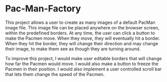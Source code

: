 # Pac-Man-Factory
This project allows a user to create as many images of a default PacMan image file. This image file can be placed anywhere on the browser screen, within the predefined borders. At any time, the user can click a button to make the Pacmen move. When they move, they will eventually hit a border. When they hit the border, they will change their direction and may change their image, to make them see as though they are turning around. 

To improve this project, I would make user editable borders that will change how far the Pacmen would move. I would also make a button to freeze the Pacmen in their position. I would also implement a user controlled scroll bar that lets them change the speed of the Pacmen. 
